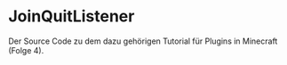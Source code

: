 # JoinQuitListener
Der Source Code zu dem dazu gehörigen Tutorial für Plugins in Minecraft (Folge 4). 
